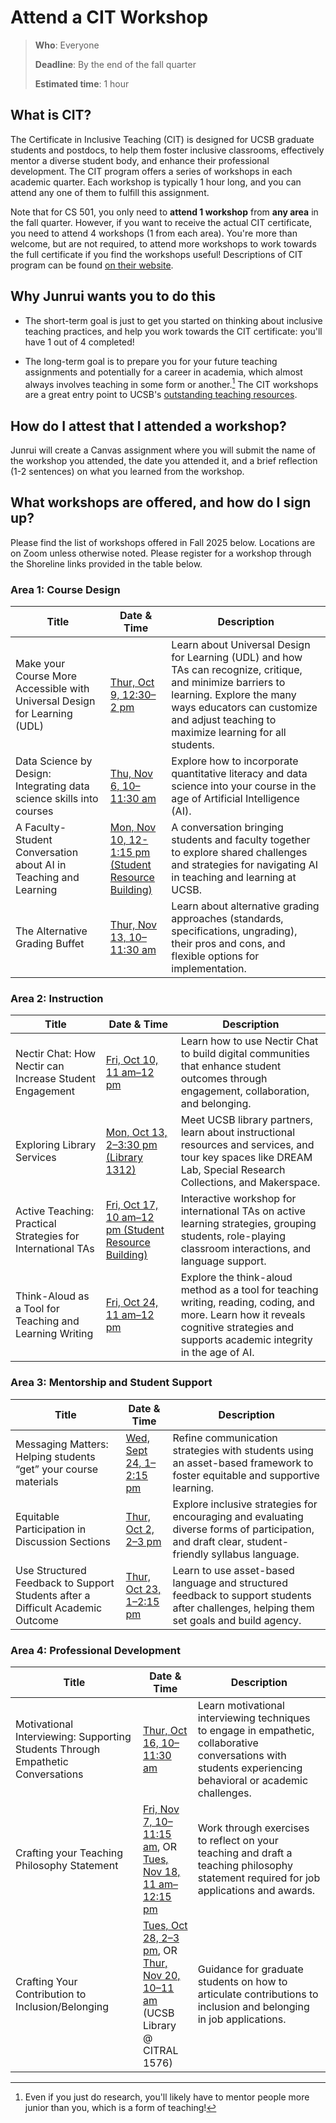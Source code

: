 # Attend a CIT Workshop

> **Who**: Everyone
> 
> **Deadline**: By the end of the fall quarter
>
> **Estimated time**: 1 hour

## What is CIT?

The Certificate in Inclusive Teaching (CIT) is designed for UCSB graduate students and postdocs, to help them foster inclusive classrooms, effectively mentor a diverse student body, and enhance their professional development. The CIT program offers a series of workshops in each academic quarter. Each workshop is typically 1 hour long, and you can attend any one of them to fulfill this assignment.

Note that for CS 501, you only need to **attend 1 workshop** from **any area** in the fall quarter. However, if you want to receive the actual CIT certificate, you need to attend 4 workshops (1 from each area). You're more than welcome, but are not required, to attend more workshops to work towards the full certificate if you find the workshops useful! Descriptions of CIT program can be found [on their website](https://otl.ucsb.edu/graduate-students/ta-certificate-programs/cit).


## Why Junrui wants you to do this

- The short-term goal is just to get you started on thinking about inclusive teaching practices, and help you work towards the CIT certificate: you'll have 1 out of 4 completed!

- The long-term goal is to prepare you for your future teaching assignments and potentially for a career in academia, which almost always involves teaching in some form or another.[^1] The CIT workshops are a great entry point to UCSB's [outstanding teaching resources](https://otl.ucsb.edu/).

[^1]: Even if you just do research, you'll likely have to mentor people more junior than you, which is a form of teaching!

## How do I attest that I attended a workshop?

Junrui will create a Canvas assignment where you will submit the name of the workshop you attended, the date you attended it, and a brief reflection (1-2 sentences) on what you learned from the workshop.



## What workshops are offered, and how do I sign up?

Please find the list of workshops offered in Fall 2025 below. Locations are on Zoom unless otherwise noted. Please register for a workshop through the Shoreline links provided in the table below.




### Area 1: Course Design
| Title                                                                     | Date & Time                                                                                                                          | Description                                                                                                                                                                                                                      |
| ------------------------------------------------------------------------- | ------------------------------------------------------------------------------------------------------------------------------------ | -------------------------------------------------------------------------------------------------------------------------------------------------------------------------------------------------------------------------------- |
| Make your Course More Accessible with Universal Design for Learning (UDL) | [Thur, Oct 9, 12:30–2 pm](https://shoreline.ucsb.edu/instructionaldevelopment/rsvp_boot?id=2268519)                                  | Learn about Universal Design for Learning (UDL) and how TAs can recognize, critique, and minimize barriers to learning. Explore the many ways educators can customize and adjust teaching to maximize learning for all students. |
| Data Science by Design: Integrating data science skills into courses      | [Thu, Nov 6, 10–11:30 am](https://shoreline.ucsb.edu/instructionaldevelopment/rsvp_boot?id=2268520)                                  | Explore how to incorporate quantitative literacy and data science into your course in the age of Artificial Intelligence (AI).                                                                                                   |
| A Faculty-Student Conversation about AI in Teaching and Learning          | [Mon, Nov 10, 12-1:15 pm <br> (Student Resource Building)](https://shoreline.ucsb.edu/instructionaldevelopment/rsvp_boot?id=2268521) | A conversation bringing students and faculty together to explore shared challenges and strategies for navigating AI in teaching and learning at UCSB.                                                                            |
| The Alternative Grading Buffet                                            | [Thur, Nov 13, 10–11:30 am](https://shoreline.ucsb.edu/instructionaldevelopment/rsvp_boot?id=2268522)                                | Learn about alternative grading approaches (standards, specifications, ungrading), their pros and cons, and flexible options for implementation.                                                                                 |

### Area 2: Instruction
| Title                                                       | Date & Time                                                                                                                      | Description                                                                                                                                                                           |
| ----------------------------------------------------------- | -------------------------------------------------------------------------------------------------------------------------------- | ------------------------------------------------------------------------------------------------------------------------------------------------------------------------------------- |
| Nectir Chat: How Nectir can Increase Student Engagement     | [Fri, Oct 10, 11 am–12 pm](https://shoreline.ucsb.edu/instructionaldevelopment/rsvp_boot?id=2268523)                             | Learn how to use Nectir Chat to build digital communities that enhance student outcomes through engagement, collaboration, and belonging.                                             |
| Exploring Library Services                                  | [Mon, Oct 13, 2–3:30 pm <br>(Library 1312)](https://shoreline.ucsb.edu/instructionaldevelopment/rsvp_boot?id=2268524)            | Meet UCSB library partners, learn about instructional resources and services, and tour key spaces like DREAM Lab, Special Research Collections, and Makerspace.                       |
| Active Teaching: Practical Strategies for International TAs | [Fri, Oct 17, 10 am–12 pm (Student Resource Building)](https://shoreline.ucsb.edu/instructionaldevelopment/rsvp_boot?id=2268525) | Interactive workshop for international TAs on active learning strategies, grouping students, role-playing classroom interactions, and language support.                               |
| Think-Aloud as a Tool for Teaching and Learning Writing     | [Fri, Oct 24, 11 am–12 pm](https://shoreline.ucsb.edu/instructionaldevelopment/rsvp_boot?id=2268526)                             | Explore the think-aloud method as a tool for teaching writing, reading, coding, and more. Learn how it reveals cognitive strategies and supports academic integrity in the age of AI. |

### Area 3: Mentorship and Student Support
| Title                                                                          | Date & Time                                                                                         | Description                                                                                                                                      |
| ------------------------------------------------------------------------------ | --------------------------------------------------------------------------------------------------- | ------------------------------------------------------------------------------------------------------------------------------------------------ |
| Messaging Matters: Helping students “get” your course materials                | [Wed, Sept 24, 1–2:15 pm](https://shoreline.ucsb.edu/instructionaldevelopment/rsvp_boot?id=2268528) | Refine communication strategies with students using an asset-based framework to foster equitable and supportive learning.                        |
| Equitable Participation in Discussion Sections                                 | [Thur, Oct 2, 2–3 pm](https://shoreline.ucsb.edu/instructionaldevelopment/rsvp_boot?id=2268529)     | Explore inclusive strategies for encouraging and evaluating diverse forms of participation, and draft clear, student-friendly syllabus language. |
| Use Structured Feedback to Support Students after a Difficult Academic Outcome | [Thur, Oct 23, 1–2:15 pm](https://shoreline.ucsb.edu/instructionaldevelopment/rsvp_boot?id=2268531) | Learn to use asset-based language and structured feedback to support students after challenges, helping them set goals and build agency.         |


### Area 4: Professional Development
| Title                                                                           | Date & Time                                                                                                                                                                                                                                    | Description                                                                                                                                                   |
| ------------------------------------------------------------------------------- | ---------------------------------------------------------------------------------------------------------------------------------------------------------------------------------------------------------------------------------------------- | ------------------------------------------------------------------------------------------------------------------------------------------------------------- |
| Motivational Interviewing: Supporting Students Through Empathetic Conversations | [Thur, Oct 16, 10–11:30 am](https://shoreline.ucsb.edu/instructionaldevelopment/rsvp_boot?id=2268530)                                                                                                                                          | Learn motivational interviewing techniques to engage in empathetic, collaborative conversations with students experiencing behavioral or academic challenges. |
| Crafting your Teaching Philosophy Statement                                     | [Fri, Nov 7, 10–11:15 am](https://shoreline.ucsb.edu/instructionaldevelopment/rsvp_boot?id=2268421), OR <br> [Tues, Nov 18, 11 am–12:15 pm](https://shoreline.ucsb.edu/instructionaldevelopment/rsvp_boot?id=2268516)                          | Work through exercises to reflect on your teaching and draft a teaching philosophy statement required for job applications and awards.                        |
| Crafting Your Contribution to Inclusion/Belonging                               | [Tues, Oct 28, 2–3 pm](https://shoreline.ucsb.edu/instructionaldevelopment/rsvp_boot?id=2268451), OR <br> [Thur, Nov 20, 10–11 am <br>](https://shoreline.ucsb.edu/instructionaldevelopment/rsvp_boot?id=2268518) (UCSB Library @ CITRAL 1576) | Guidance for graduate students on how to articulate contributions to inclusion and belonging in job applications.                                             |

